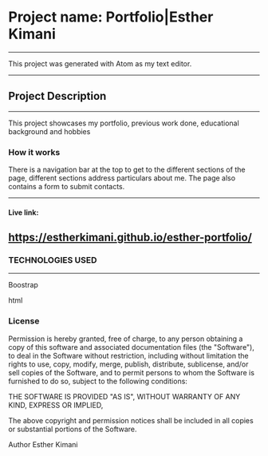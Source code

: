 # Project name: Portfolio|Esther Kimani
--------------------------------------------------------------
This project was generated with Atom as my text editor.

--------------------------------------------------------------
## Project Description
--------------------------------------------------------------
This project showcases my portfolio, previous work done, educational background and hobbies

### How it works

There is a navigation bar at the top to get to the different sections of the page, different sections address particulars about me. The page also contains a form to submit contacts.

--------------------------------------------------------------
#### Live link:
https://estherkimani.github.io/esther-portfolio/
--------------------------------------------------------------

### TECHNOLOGIES USED
--------------------------------------------------------------

Boostrap 

html




### License

Permission is hereby granted, free of charge, to any person obtaining a copy of this software and associated documentation files (the "Software"), to deal in the Software without restriction, including without limitation the rights to use, copy, modify, merge, publish, distribute, sublicense, and/or sell copies of the Software, and to permit persons to whom the Software is furnished to do so, subject to the following conditions:

THE SOFTWARE IS PROVIDED "AS IS", WITHOUT WARRANTY OF ANY KIND, EXPRESS OR IMPLIED,


The above copyright and permission notices shall be included in all copies or substantial portions of the Software.

Author
Esther Kimani
